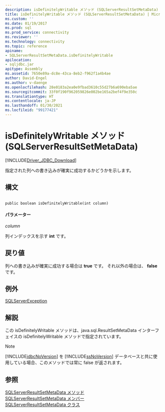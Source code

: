 ```yaml
---
description: isDefinitelyWritable メソッド (SQLServerResultSetMetaData)
title: isDefinitelyWritable メソッド (SQLServerResultSetMetaData) | Microsoft Docs
ms.custom: ''
ms.date: 01/19/2017
ms.prod: sql
ms.prod_service: connectivity
ms.reviewer: ''
ms.technology: connectivity
ms.topic: reference
apiname:
- SQLServerResultSetMetaData.isDefinitelyWritable
apilocation:
- sqljdbc.jar
apitype: Assembly
ms.assetid: 7650e89a-dc8e-43ca-8eb2-f962f1a4b4ae
author: David-Engel
ms.author: v-daenge
ms.openlocfilehash: 28e0183a2ea0e9fbad3610c55d27b6a690eba5ae
ms.sourcegitcommit: 33f0f190f962059826e002be165a2bef4f9e350c
ms.translationtype: HT
ms.contentlocale: ja-JP
ms.lasthandoff: 01/30/2021
ms.locfileid: "99177421"
---
```

# <a name="isdefinitelywritable-method-sqlserverresultsetmetadata"></a>isDefinitelyWritable メソッド (SQLServerResultSetMetaData)
[!INCLUDE[Driver_JDBC_Download](../../../includes/driver_jdbc_download.md)]

  指定された列への書き込みが確実に成功するかどうかを示します。  
  
## <a name="syntax"></a>構文  
  
```  
  
public boolean isDefinitelyWritable(int column)  
```  
  
#### <a name="parameters"></a>パラメーター  
 *column*  
  
 列インデックスを示す **int** です。  
  
## <a name="return-value"></a>戻り値  
 列への書き込みが確実に成功する場合は **true** です。 それ以外の場合は、 **false** です。  
  
## <a name="exceptions"></a>例外  
 [SQLServerException](../../../connect/jdbc/reference/sqlserverexception-class.md)  
  
## <a name="remarks"></a>解説  
 この isDefinitelyWritable メソッドは、java.sql.ResultSetMetaData インターフェイスの isDefinitelyWritable メソッドで指定されています。  
  
> [!NOTE]  
>  [!INCLUDE[jdbcNoVersion](../../../includes/jdbcnoversion_md.md)] を [!INCLUDE[ssNoVersion](../../../includes/ssnoversion-md.md)] データベースと共に使用している場合、このメソッドでは常に false が返されます。  
  
## <a name="see-also"></a>参照  
 [SQLServerResultSetMetaData メソッド](../../../connect/jdbc/reference/sqlserverresultsetmetadata-methods.md)   
 [SQLServerResultSetMetaData メンバー](../../../connect/jdbc/reference/sqlserverresultsetmetadata-members.md)   
 [SQLServerResultSetMetaData クラス](../../../connect/jdbc/reference/sqlserverresultsetmetadata-class.md)  
  
  
